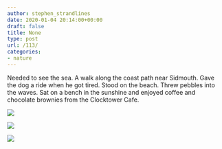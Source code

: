 ```yaml
---
author: stephen_strandlines
date: 2020-01-04 20:14:00+00:00
draft: false
title: None
type: post
url: /113/
categories:
- nature
---
```


Needed to see the sea. A walk along the coast path near Sidmouth. Gave the dog a ride when he got tired. Stood on the beach. Threw pebbles into the waves. Sat on a bench in the sunshine and enjoyed coffee and chocolate brownies from the Clocktower Cafe. 

![](https://www.strandlines.blog/uploads/2020/c526f04090.jpg)

![](https://www.strandlines.blog/uploads/2020/e0f41014f5.jpg)

![](https://www.strandlines.blog/uploads/2020/59cfdce57b.jpg)



